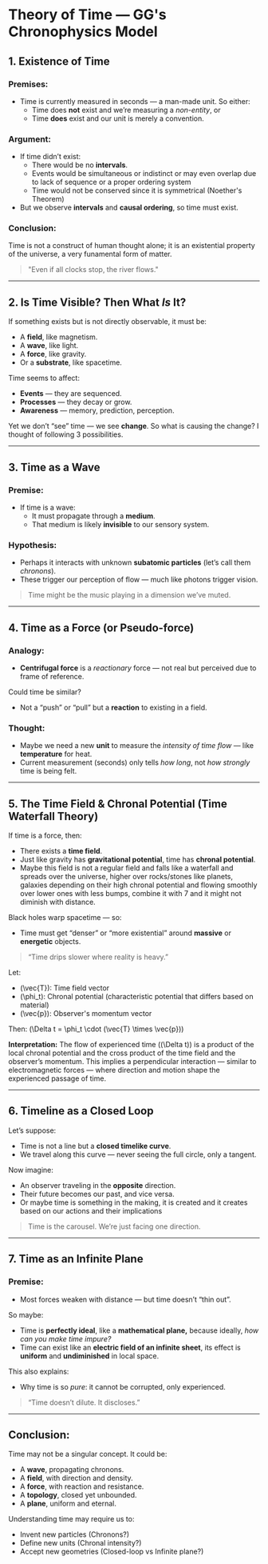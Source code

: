 # Theory of Time — GG's Chronophysics Model

## 1. Existence of Time

### Premises:

- Time is currently measured in seconds — a man-made unit. So either:
  - Time does **not** exist and we’re measuring a *non-entity*, or
  - Time **does** exist and our unit is merely a convention.

### Argument:

- If time didn’t exist:
  - There would be no **intervals**.
  - Events would be simultaneous or indistinct or may even overlap due to lack of sequence or a proper ordering system
  - Time would not be conserved since it is symmetrical (Noether's Theorem)
- But we observe **intervals** and **causal ordering**, so time must exist.

### Conclusion:

Time is not a construct of human thought alone; it is an existential property of the universe, a very funamental form of matter.

> "Even if all clocks stop, the river flows."

---

## 2. Is Time Visible? Then What *Is* It?

If something exists but is not directly observable, it must be:

- A **field**, like magnetism.
- A **wave**, like light.
- A **force**, like gravity.
- Or a **substrate**, like spacetime.

Time seems to affect:

- **Events** — they are sequenced.
- **Processes** — they decay or grow.
- **Awareness** — memory, prediction, perception.

Yet we don’t “see” time — we see **change**. So what is causing the change? I thought of following 3 possibilities.

---

## 3. Time as a Wave

### Premise:

- If time is a wave:
  - It must propagate through a **medium**.
  - That medium is likely **invisible** to our sensory system.

### Hypothesis:

- Perhaps it interacts with unknown **subatomic particles** (let’s call them *chronons*).
- These trigger our perception of flow — much like photons trigger vision.

> Time might be the music playing in a dimension we’ve muted.

---

## 4. Time as a Force (or Pseudo-force)

### Analogy:

- **Centrifugal force** is a *reactionary* force — not real but perceived due to frame of reference.

Could time be similar?

- Not a “push” or “pull” but a **reaction** to existing in a field.

### Thought:

- Maybe we need a new **unit** to measure the *intensity of time flow* — like **temperature** for heat.
- Current measurement (seconds) only tells *how long*, not *how strongly* time is being felt.

---

## 5. The Time Field & Chronal Potential (Time Waterfall Theory)

If time is a force, then:

- There exists a **time field**.
- Just like gravity has **gravitational potential**, time has **chronal potential**.
- Maybe this field is not a regular field and falls like a waterfall and spreads over the universe, higher over rocks/stones like planets, galaxies depending on their high chronal potential and flowing smoothly over lower ones with less bumps, combine it with 7 and it might not diminish with distance.

Black holes warp spacetime — so:

- Time must get “denser” or “more existential” around **massive** or **energetic** objects.

> “Time drips slower where reality is heavy.”

Let:

- \(\vec{T}\): Time field vector
- \(\phi_t\): Chronal potential (characteristic potential that differs based on material)
- \(\vec{p}\): Observer's momentum vector

Then:
\(\Delta t = \phi_t \cdot (\vec{T} \times \vec{p})\)

**Interpretation:**
The flow of experienced time (\(\Delta t\)) is a product of the local chronal potential and the cross product of the time field and the observer’s momentum. This implies a perpendicular interaction — similar to electromagnetic forces — where direction and motion shape the experienced passage of time.

---

## 6. Timeline as a Closed Loop

Let’s suppose:

- Time is not a line but a **closed timelike curve**.
- We travel along this curve — never seeing the full circle, only a tangent.

Now imagine:

- An observer traveling in the **opposite** direction.
- Their future becomes our past, and vice versa.
- Or maybe time is something in the making, it is created and it creates based on our actions and their implications

> Time is the carousel. We’re just facing one direction.

---

## 7. Time as an Infinite Plane

### Premise:

- Most forces weaken with distance — but time doesn’t “thin out”.

So maybe:

- Time is **perfectly ideal**, like a **mathematical plane,** because ideally, *how can you make time impure?*
- Time can exist like an **electric field of an infinite sheet**, its effect is **uniform** and **undiminished** in local space.

This also explains:

- Why time is so *pure*: it cannot be corrupted, only experienced.

> “Time doesn’t dilute. It discloses.”

---

## Conclusion:

Time may not be a singular concept. It could be:

- A **wave**, propagating chronons.
- A **field**, with direction and density.
- A **force**, with reaction and resistance.
- A **topology**, closed yet unbounded.
- A **plane**, uniform and eternal.

Understanding time may require us to:

- Invent new particles (Chronons?)
- Define new units (Chronal intensity?)
- Accept new geometries (Closed-loop vs Infinite plane?)




